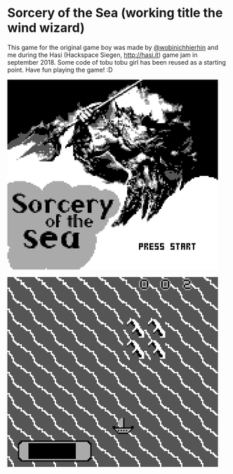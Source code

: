 # Sorcery of the Sea (working title the wind wizard)

This game for the original game boy was made by [@wobinichhierhin](https://github.com/wobinichhierhin) and me during the Hasi (Hackspace Siegen, http://hasi.it) game jam in september 2018.
Some code of tobu tobu girl has been reused as a starting point. Have fun playing the game! :D

![Screenshot of the title screen](https://raw.githubusercontent.com/misterdanb/SorceryOfTheSea/master/github/title.png)

![Screenshot of the game](https://raw.githubusercontent.com/misterdanb/SorceryOfTheSea/master/github/game.png)
